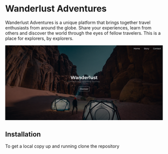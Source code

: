 # Wanderlust Adventures

Wanderlust Adventures is a unique platform that brings together travel enthusiasts from around the globe. Share your experiences, learn from others and discover the world through the eyes of fellow travelers. This is a place for explorers, by explorers.

![Screenshot of the application](/assets/img/wanderlust.png)


## Installation

To get a local copy up and running clone the repository
